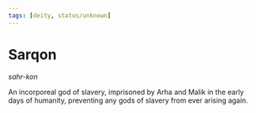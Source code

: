```yaml
---
tags: [deity, status/unknown]
---
```


# Sarqon
*sahr-kon*

An incorporeal god of slavery, imprisoned by Arha and Malik in the early days of humanity, preventing any gods of slavery from ever arising again. 